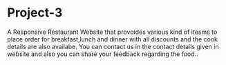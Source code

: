 # Project-3
A  Responsive Restaurant Website that provoides various kind of  itesms to place order for breakfast,lunch and dinner with  all discounts and the cook details are also availabe.
You can contact us in the contact details given in website and also you can share your feedback regarding the food..


